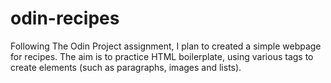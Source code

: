 # odin-recipes

Following The Odin Project assignment, I plan to created a simple webpage for recipes. The aim is to practice HTML boilerplate, using various tags to create elements (such as paragraphs, images and lists). 